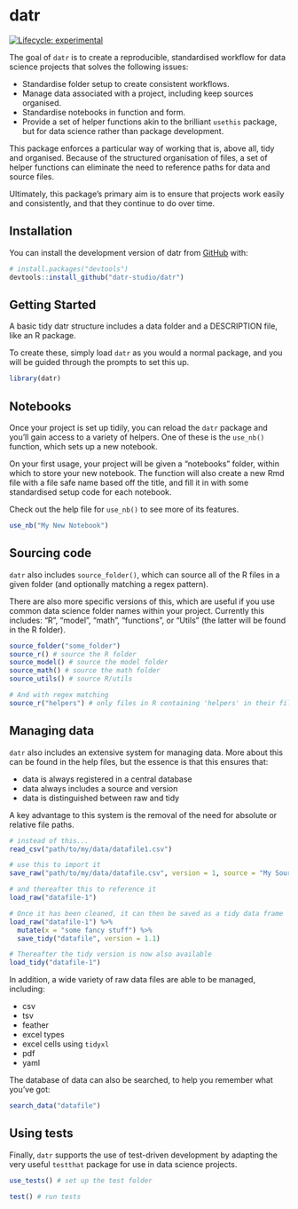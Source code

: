 
<!-- README.md is generated from README.Rmd. Please edit that file -->

# datr

<!-- badges: start -->

[![Lifecycle:
experimental](https://img.shields.io/badge/lifecycle-experimental-orange.svg)](https://lifecycle.r-lib.org/articles/stages.html#experimental)
<!-- badges: end -->

The goal of `datr` is to create a reproducible, standardised workflow
for data science projects that solves the following issues:

-   Standardise folder setup to create consistent workflows.
-   Manage data associated with a project, including keep sources
    organised.
-   Standardise notebooks in function and form.
-   Provide a set of helper functions akin to the brilliant `usethis`
    package, but for data science rather than package development.

This package enforces a particular way of working that is, above all,
tidy and organised. Because of the structured organisation of files, a
set of helper functions can eliminate the need to reference paths for
data and source files.

Ultimately, this package’s primary aim is to ensure that projects work
easily and consistently, and that they continue to do over time.

## Installation

You can install the development version of datr from
[GitHub](https://github.com/) with:

``` r
# install.packages("devtools")
devtools::install_github("datr-studio/datr")
```

## Getting Started

A basic tidy datr structure includes a data folder and a DESCRIPTION
file, like an R package.

To create these, simply load `datr` as you would a normal package, and
you will be guided through the prompts to set this up.

``` r
library(datr)
```

## Notebooks

Once your project is set up tidily, you can reload the `datr` package
and you’ll gain access to a variety of helpers. One of these is the
`use_nb()` function, which sets up a new notebook.

On your first usage, your project will be given a “notebooks” folder,
within which to store your new notebook. The function will also create a
new Rmd file with a file safe name based off the title, and fill it in
with some standardised setup code for each notebook.

Check out the help file for `use_nb()` to see more of its features.

``` r
use_nb("My New Notebook")
```

## Sourcing code

`datr` also includes `source_folder()`, which can source all of the R
files in a given folder (and optionally matching a regex pattern).

There are also more specific versions of this, which are useful if you
use common data science folder names within your project. Currently this
includes: “R”, “model”, “math”, “functions”, or “Utils” (the latter will
be found in the R folder).

``` r
source_folder("some_folder")
source_r() # source the R folder
source_model() # source the model folder
source_math() # source the math folder
source_utils() # source R/utils

# And with regex matching
source_r("helpers") # only files in R containing 'helpers' in their filename
```

## Managing data

`datr` also includes an extensive system for managing data. More about
this can be found in the help files, but the essence is that this
ensures that:

-   data is always registered in a central database
-   data always includes a source and version
-   data is distinguished between raw and tidy

A key advantage to this system is the removal of the need for absolute
or relative file paths.

``` r
# instead of this...
read_csv("path/to/my/data/datafile1.csv")

# use this to import it
save_raw("path/to/my/data/datafile.csv", version = 1, source = "My Source")

# and thereafter this to reference it
load_raw("datafile-1")

# Once it has been cleaned, it can then be saved as a tidy data frame
load_raw("datafile-1") %>%
  mutate(x = "some fancy stuff") %>%
  save_tidy("datafile", version = 1.1)

# Thereafter the tidy version is now also available
load_tidy("datafile-1")
```

In addition, a wide variety of raw data files are able to be managed,
including:

-   csv
-   tsv
-   feather
-   excel types
-   excel cells using `tidyxl`
-   pdf
-   yaml

The database of data can also be searched, to help you remember what
you’ve got:

``` r
search_data("datafile")
```

## Using tests

Finally, `datr` supports the use of test-driven development by adapting
the very useful `testthat` package for use in data science projects.

``` r
use_tests() # set up the test folder

test() # run tests
```
